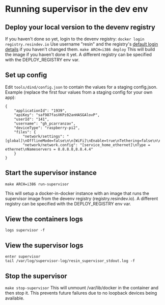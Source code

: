 # Running supervisor in the dev env

## Deploy your local version to the devenv registry
If you haven't done so yet, login to the devenv registry:
`docker login registry.resindev.io`
Use username "resin" and the registry's [default login details](https://bitbucket.org/rulemotion/resin-builder/src/4594c0020dcae2c98e4b3d7bab718b088bb7e52a/config/confd/templates/env.tmpl?at=master#cl-9) if you haven't changed them.
`make ARCH=i386 deploy`
This will build the image if you haven't done it yet.
A different registry can be specified with the DEPLOY_REGISTRY env var.

## Set up config
Edit `tools/dind/config.json` to contain the values for a staging config.json.
Example (replace the first four values from a staging config for your own app):
```
{
    "applicationId": "1939",
    "apiKey": "saf987fasXKPz82anHASGAlovP",
    "userId": "141",
    "username": "gh_pcarranzav",
    "deviceType": "raspberry-pi2",
    "files": {
        "network/settings": "[global]\nOfflineMode=false\n\n[WiFi]\nEnable=true\nTethering=false\n\n[Wired]\nEnable=true\nTethering=false\n\n[Bluetooth]\nEnable=true\nTethering=false",
        "network/network.config": "[service_home_ethernet]\nType = ethernet\nNameservers = 8.8.8.8,8.8.4.4"
    }
}
```

## Start the supervisor instance
```
make ARCH=i386 run-supervisor
```
This will setup a docker-in-docker instance with an image that runs the supervisor image from the devenv registry (registry.resindev.io). A different registry can be specified with the DEPLOY_REGISTRY env var.

## View the containers logs
```
logs supervisor -f
```

## View the supervisor logs
```
enter supervisor
tail /var/log/supervisor-log/resin_supervisor_stdout.log -f
```

## Stop the supervisor
`make stop-supervisor`
This will unmount /var/lib/docker in the container and then stop it. This prevents future failures due to no loopback devices being available.
